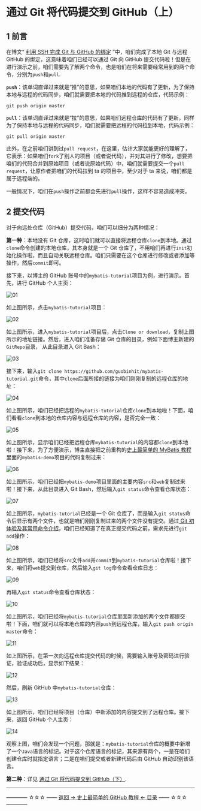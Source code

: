 # 通过 Git 将代码提交到 GitHub（上）

1 前言
----

在博文“ [利用 SSH 完成 Git 与 GitHub 的绑定](https://github.com/guobinhit/github-tutorial/blob/master/articles-of-github-tutorial/ssh-git-github.md) ”中，咱们完成了本地 Git 与远程 GitHub 的绑定，这意味着咱们已经可以通过 Git 向 GitHub 提交代码啦！但是在进行演示之前，咱们需要先了解两个命令，也是咱们在将来需要经常用到的两个命令，分别为`push`和`pull`.

**`push`**：该单词直译过来就是“推”的意思，如果咱们本地的代码有了更新，为了保持本地与远程的代码同步，咱们就需要把本地的代码推到远程的仓库，代码示例：

```
git push origin master
```


**`pull`**：该单词直译过来就是“拉”的意思，如果咱们远程仓库的代码有了更新，同样为了保持本地与远程的代码同步，咱们就需要把远程的代码拉到本地，代码示例：

```
git pull origin master
```
此外，在之前咱们讲到过`pull request`，在这里，估计大家就能更好的理解了，它表示：如果咱们`fork`了别人的项目（或者说代码），并对其进行了修改，想要把咱们的代码合并到原始项目（或者说原始代码）中，咱们就需要提交一个`pull request`，让原作者把咱们的代码拉到 ta 的项目中，至少对于 ta 来说，咱们都是属于远程端的。

一般情况下，咱们在`push`操作之前都会先进行`pull`操作，这样不容易造成冲突。


2 提交代码
------
对于向远处仓库（GitHub）提交代码，咱们可以细分为两种情况：

**第一种**：本地没有 Git 仓库，这时咱们就可以直接将远程仓库`clone`到本地。通过`clone`命令创建的本地仓库，其本身就是一个 Git 仓库了，不用咱们再进行`init`初始化操作啦，而且自动关联远程仓库。咱们只需要在这个仓库进行修改或者添加等操作，然后`commit`即可。

接下来，以博主的 GitHub 账号中的`mybatis-tutorial`项目为例，进行演示。首先，进行 GitHub 个人主页：

![01](http://img.blog.csdn.net/20170408131002040)

如上图所示，点击`mybatis-tutorial`项目：

![02](http://img.blog.csdn.net/20170408131311668)

如上图所示，进入`mybatis-tutorial`项目后，点击`Clone or download`，复制上图所示的地址链接。然后，进入咱们准备存储 Git 仓库的目录，例如下面博主新建的`GitRepo`目录， 从此目录进入 Git Bash：

![03](http://img.blog.csdn.net/20170408132004101)

接下来，输入`git clone https://github.com/guobinhit/mybatis-tutorial.git`命令，其中`clone`后面所接的链接为咱们刚刚复制的远程仓库的地址：

![04](http://img.blog.csdn.net/20170408132422782)

如上图所示，咱们已经把远程的`mybatis-tutorial`仓库`clone`到本地啦！下面，咱们看看`clone`到本地的仓库内容与远程仓库的内容，是否完全一致：

![05](http://img.blog.csdn.net/20170408132803379)

如上图所示，显示咱们已经把远程仓库`mybatis-tutorial`的内容都`clone`到本地啦！接下来，为了方便演示，博主直接把之前重构的[史上最简单的 MyBatis 教程](https://github.com/guobinhit/mybatis-tutorial)里面的`mybatis-demo`项目的代码复制过来：

![06](http://img.blog.csdn.net/20170408133733524)

如上图所示，咱们已经把`mybatis-demo`项目里面的主要内容`src`和`web`复制过来啦！接下来，从此目录进入 Git Bash，然后输入`git status`命令查看仓库状态：

![07](http://img.blog.csdn.net/20170408134133223)

如上图所示，`mybatis-tutorial`已经是一个 Git 仓库了，而是输入`git status`命令后显示有两个文件，也就是咱们刚刚复制过来的两个文件没有提交。通过[ Git 初体验及其常用命令介绍](https://github.com/guobinhit/github-tutorial/blob/master/articles-of-github-tutorial/experence-git-one.md)，咱们已经知道了在真正提交代码之前，需求先进行`git add`操作：

![08](http://img.blog.csdn.net/20170408134942529)

如上图所示，咱们已经将`src`文件`add`并`commit`到`mybatis-tutorial`仓库啦！接下来，咱们将`web`提交到仓库，然后输入`git log`命令查看仓库日志：

![09](http://img.blog.csdn.net/20170408135427335)

再输入`git status`命令查看仓库状态：

![10](http://img.blog.csdn.net/20170408135642901)

如上图所示，咱们已经将`mybatis-tutorial`仓库里面新添加的两个文件都提交啦！下面，咱们就可以将本地仓库的内容`push`到远程仓库，输入`git push origin master`命令：

![11](http://img.blog.csdn.net/20170408140015375)

如上图所示，在第一次向远程仓库提交代码的时候，需要输入账号及密码进行验证，验证成功后，显示如下结果：

![12](http://img.blog.csdn.net/20170408140219940)

然后，刷新 GitHub 中`mybatis-tutorial`仓库：

![13](http://img.blog.csdn.net/20170408140649448)

如上图所示，咱们已经将项目（仓库）中新添加的内容提交到了远程仓库。接下来，返回 GitHub 个人主页：

![14](http://img.blog.csdn.net/20170408140937821)

观察上图，咱们会发现一个问题，那就是：`mybatis-tutorial`仓库的概要中新增了一个`Java`语言的标记。对于这个仓库语言的标记，其来源有两个，一是在咱们创建仓库时就指定语言；二是在咱们提交或者新建代码后由 GitHub 自动识别该语言。

**第二种**：详见 [通过 Git 将代码提交到 GitHub（下）](https://github.com/guobinhit/github-tutorial/blob/master/articles-of-github-tutorial/push-code-two.md).



----------
———— ☆☆☆ —— [返回 -> 史上最简单的 GitHub 教程 <- 目录](https://github.com/guobinhit/github-tutorial/blob/master/README.md) —— ☆☆☆ ————
